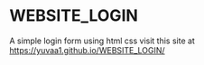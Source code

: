 # WEBSITE_LOGIN
A simple login form using html css visit this site at https://yuvaa1.github.io/WEBSITE_LOGIN/
